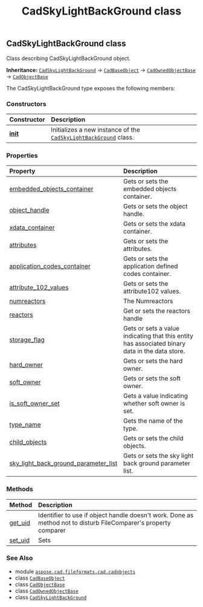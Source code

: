 ﻿---
title: CadSkyLightBackGround class
second_title: Aspose.CAD for Python via .NET API References
description: 
type: docs
weight: 1150
url: /python-net/aspose.cad.fileformats.cad.cadobjects/cadskylightbackground/
is_root: false
---

## CadSkyLightBackGround class

Class describing CadSkyLightBackGround object.



**Inheritance:** [`CadSkyLightBackGround`](/cad/python-net/aspose.cad.fileformats.cad.cadobjects/cadskylightbackground) → 
[`CadBaseObject`](/cad/python-net/aspose.cad.fileformats.cad.cadobjects/cadbaseobject) → 
[`CadOwnedObjectBase`](/cad/python-net/aspose.cad.fileformats.cad.cadobjects/cadownedobjectbase) → 
[`CadObjectBase`](/cad/python-net/aspose.cad.fileformats.cad.cadobjects/cadobjectbase)



The CadSkyLightBackGround type exposes the following members:

### Constructors
| Constructor | Description |
| :- | :- |
| [__init__](/cad/python-net/aspose.cad.fileformats.cad.cadobjects/cadskylightbackground/__init__/#) | Initializes a new instance of the [`CadSkyLightBackGround`](/cad/python-net/aspose.cad.fileformats.cad.cadobjects/cadskylightbackground) class. |


### Properties
| Property | Description |
| :- | :- |
| [embedded_objects_container](/cad/python-net/aspose.cad.fileformats.cad.cadobjects/cadskylightbackground/embedded_objects_container) | Gets or sets the embedded objects container. |
| [object_handle](/cad/python-net/aspose.cad.fileformats.cad.cadobjects/cadskylightbackground/object_handle) | Gets or sets the object handle. |
| [xdata_container](/cad/python-net/aspose.cad.fileformats.cad.cadobjects/cadskylightbackground/xdata_container) | Gets or sets the xdata container. |
| [attributes](/cad/python-net/aspose.cad.fileformats.cad.cadobjects/cadskylightbackground/attributes) | Gets or sets the attributes. |
| [application_codes_container](/cad/python-net/aspose.cad.fileformats.cad.cadobjects/cadskylightbackground/application_codes_container) | Gets or sets the application defined codes container. |
| [attribute_102_values](/cad/python-net/aspose.cad.fileformats.cad.cadobjects/cadskylightbackground/attribute_102_values) | Gets or sets the attribute102 values. |
| [numreactors](/cad/python-net/aspose.cad.fileformats.cad.cadobjects/cadskylightbackground/numreactors) | The Numreactors |
| [reactors](/cad/python-net/aspose.cad.fileformats.cad.cadobjects/cadskylightbackground/reactors) | Get or sets the reactors handle |
| [storage_flag](/cad/python-net/aspose.cad.fileformats.cad.cadobjects/cadskylightbackground/storage_flag) | Gets or sets a value indicating that this entity has associated binary data in the data store. |
| [hard_owner](/cad/python-net/aspose.cad.fileformats.cad.cadobjects/cadskylightbackground/hard_owner) | Gets or sets the hard owner. |
| [soft_owner](/cad/python-net/aspose.cad.fileformats.cad.cadobjects/cadskylightbackground/soft_owner) | Gets or sets the soft owner. |
| [is_soft_owner_set](/cad/python-net/aspose.cad.fileformats.cad.cadobjects/cadskylightbackground/is_soft_owner_set) | Gets a value indicating whether soft owner is set. |
| [type_name](/cad/python-net/aspose.cad.fileformats.cad.cadobjects/cadskylightbackground/type_name) | Gets the name of the type. |
| [child_objects](/cad/python-net/aspose.cad.fileformats.cad.cadobjects/cadskylightbackground/child_objects) | Gets or sets the child objects. |
| [sky_light_back_ground_parameter_list](/cad/python-net/aspose.cad.fileformats.cad.cadobjects/cadskylightbackground/sky_light_back_ground_parameter_list) | Gets or sets the sky light back ground parameter list. |


### Methods
| Method | Description |
| :- | :- |
| [get_uid](/cad/python-net/aspose.cad.fileformats.cad.cadobjects/cadskylightbackground/get_uid/#) | Identifier to use if object handle doesn't work. Done as method not to disturb FileComparer's property comparer |
| [set_uid](/cad/python-net/aspose.cad.fileformats.cad.cadobjects/cadskylightbackground/set_uid/#str) | Sets |



### See Also
* module [`aspose.cad.fileformats.cad.cadobjects`](..)
* class [`CadBaseObject`](/cad/python-net/aspose.cad.fileformats.cad.cadobjects/cadbaseobject)
* class [`CadObjectBase`](/cad/python-net/aspose.cad.fileformats.cad.cadobjects/cadobjectbase)
* class [`CadOwnedObjectBase`](/cad/python-net/aspose.cad.fileformats.cad.cadobjects/cadownedobjectbase)
* class [`CadSkyLightBackGround`](/cad/python-net/aspose.cad.fileformats.cad.cadobjects/cadskylightbackground)
